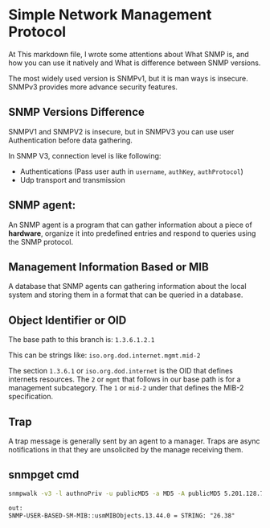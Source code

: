 # Simple Network Management Protocol

At This markdown file, I wrote some attentions about What SNMP is, and how you
can use it natively and What is difference between SNMP versions.

The most widely used version is SNMPv1, but it is man ways is insecure. SNMPv3
provides more advance security features.

## SNMP Versions Difference

SNMPV1 and SNMPV2 is insecure, but in SNMPV3 you can use user Authentication
before data gathering.

In SNMP V3, connection level is like following:

- Authentications (Pass user auth in `username`, `authKey`, `authProtocol`)
- Udp transport and transmission

## SNMP agent:

An SNMP agent is a program that can gather information about a piece of
**hardware**, organize it into predefined entries and respond to queries using
the SNMP protocol.

## Management Information Based or MIB

A database that SNMP agents can gathering information about the local system and
storing them in a format that can be queried in a database.

## Object Identifier or OID

The base path to this branch is: `1.3.6.1.2.1`

This can be strings like: `iso.org.dod.internet.mgmt.mid-2`

The section `1.3.6.1` or `iso.org.dod.internet` is the OID that defines
internets resources. The `2` or `mgmt` that follows in our base path is for a
management subcategory. The `1` or `mid-2` under that defines the MIB-2
specification.

## Trap

A trap message is generally sent by an agent to a manager. Traps are async
notifications in that they are unsolicited by the manage receiving them.

## snmpget cmd

```sh
snmpwalk -v3 -l authnoPriv -u publicMD5 -a MD5 -A publicMD5 5.201.128.78:5051 1.3.6.1.6.3.15.1.13.44.0
```

```txt
out:
SNMP-USER-BASED-SM-MIB::usmMIBObjects.13.44.0 = STRING: "26.38"
```